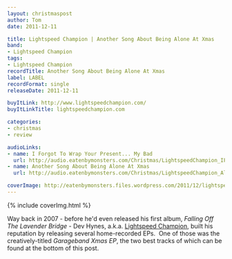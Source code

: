 ```yaml
---
layout: christmaspost
author: Tom
date: 2011-12-11

title: Lightspeed Champion | Another Song About Being Alone At Xmas
band:
- Lightspeed Champion
tags:
- Lightspeed Champion
recordTitle: Another Song About Being Alone At Xmas
label: LABEL
recordFormat: single
releaseDate: 2011-12-11

buyItLink: http://www.lightspeedchampion.com/
buyItLinkTitle: lightspeedchampion.com

categories:
- christmas
- review

audioLinks:
- name: I Forgot To Wrap Your Present... My Bad
  url: http://audio.eatenbymonsters.com/Christmas/LightspeedChampion_IForgotToWrapYourPresent.mp3
- name: Another Song About Being Alone At Xmas
  url: http://audio.eatenbymonsters.com/Christmas/LightspeedChampion_AloneAtXmas.mp3

coverImage: http://eatenbymonsters.files.wordpress.com/2011/12/lightspeed_champion.jpg
---
```


<div>{% include coverImg.html %}</div>

Way back in 2007 - before he'd even released his first album, _Falling Off The Lavender Bridge_ - Dev Hynes, a.k.a. [Lightspeed Champion](http://www.lightspeedchampion.com/), built his reputation by releasing several home-recorded EPs.  One of those was the creatively-titled _Garageband Xmas EP_, the two best tracks of which can be found at the bottom of this post.
